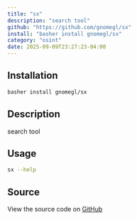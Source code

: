 ```yaml
---
title: "sx"
description: "search tool"
github: "https://github.com/gnomegl/sx"
install: "basher install gnomegl/sx"
category: "osint"
date: 2025-09-09T23:27:23-04:00
---
```


## Installation

```bash
basher install gnomegl/sx
```

## Description

search tool

## Usage

```bash
sx --help
```

## Source

View the source code on [GitHub](https://github.com/gnomegl/sx)
